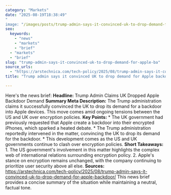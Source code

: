 ```yaml
---
category: "Markets"
date: "2025-08-19T18:38:49"
"
image: "/images/posts/trump-admin-says-it-convinced-uk-to-drop-demand-for-apple-ba.jpg"
seo:
  keywords:
    - "news"
    - "markets"
    - "brief"
  - "markets"
  - "brief"
slug: "trump-admin-says-it-convinced-uk-to-drop-demand-for-apple-ba"
source_urls:
  - "https://arstechnica.com/tech-policy/2025/08/trump-admin-says-it-convinced-uk-to-drop-demand-for-apple-backdoor/"
title: "Trump admin says it convinced UK to drop demand for Apple backdoor"

---
```


Here's the news brief:  **Headline:** Trump Admin Claims UK Dropped Apple Backdoor Demand  **Summary Meta Description:** The Trump administration claims it successfully convinced the UK to drop its demand for a backdoor into Apple devices. This move comes amid ongoing tensions between the US and UK over encryption policies.  **Key Points:**  * The UK government had previously requested that Apple create a backdoor into their encrypted iPhones, which sparked a heated debate. * The Trump administration reportedly intervened in the matter, convincing the UK to drop its demand for the backdoor. * This development comes as the US and UK governments continue to clash over encryption policies.  **Short Takeaways:**  1. The US government's involvement in this matter highlights the complex web of international relations surrounding encryption policy. 2. Apple's stance on encryption remains unchanged, with the company continuing to prioritize user security above all else.  **Sources:**  https://arstechnica.com/tech-policy/2025/08/trump-admin-says-it-convinced-uk-to-drop-demand-for-apple-backdoor/  This news brief provides a concise summary of the situation while maintaining a neutral, factual tone.